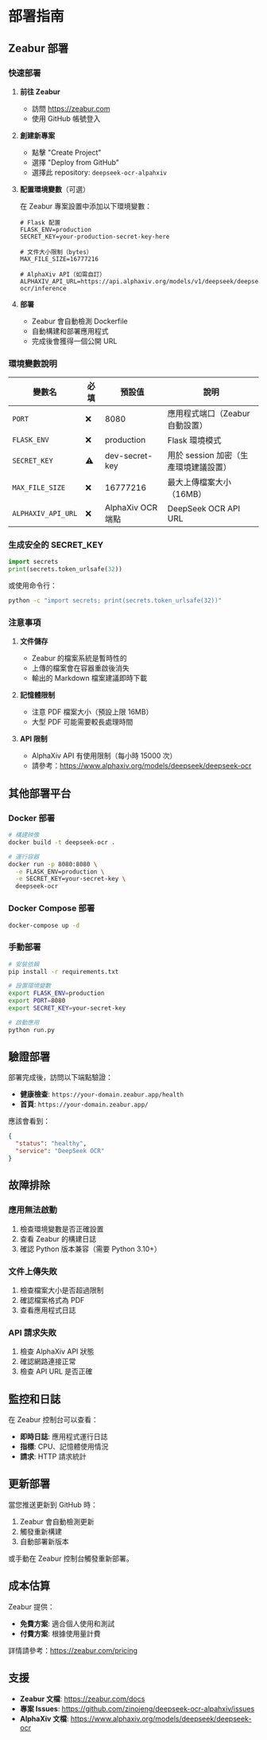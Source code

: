# 部署指南

## Zeabur 部署

### 快速部署

1. **前往 Zeabur**
   - 訪問 https://zeabur.com
   - 使用 GitHub 帳號登入

2. **創建新專案**
   - 點擊 "Create Project"
   - 選擇 "Deploy from GitHub"
   - 選擇此 repository: `deepseek-ocr-alpahxiv`

3. **配置環境變數**（可選）

   在 Zeabur 專案設置中添加以下環境變數：

   ```env
   # Flask 配置
   FLASK_ENV=production
   SECRET_KEY=your-production-secret-key-here

   # 文件大小限制（bytes）
   MAX_FILE_SIZE=16777216

   # AlphaXiv API（如需自訂）
   ALPHAXIV_API_URL=https://api.alphaxiv.org/models/v1/deepseek/deepseek-ocr/inference
   ```

4. **部署**
   - Zeabur 會自動檢測 Dockerfile
   - 自動構建和部署應用程式
   - 完成後會獲得一個公開 URL

### 環境變數說明

| 變數名 | 必填 | 預設值 | 說明 |
|--------|------|--------|------|
| `PORT` | ❌ | 8080 | 應用程式端口（Zeabur 自動設置） |
| `FLASK_ENV` | ❌ | production | Flask 環境模式 |
| `SECRET_KEY` | ⚠️ | dev-secret-key | 用於 session 加密（生產環境建議設置） |
| `MAX_FILE_SIZE` | ❌ | 16777216 | 最大上傳檔案大小（16MB） |
| `ALPHAXIV_API_URL` | ❌ | AlphaXiv OCR 端點 | DeepSeek OCR API URL |

### 生成安全的 SECRET_KEY

```python
import secrets
print(secrets.token_urlsafe(32))
```

或使用命令行：

```bash
python -c "import secrets; print(secrets.token_urlsafe(32))"
```

### 注意事項

1. **文件儲存**
   - Zeabur 的檔案系統是暫時性的
   - 上傳的檔案會在容器重啟後消失
   - 輸出的 Markdown 檔案建議即時下載

2. **記憶體限制**
   - 注意 PDF 檔案大小（預設上限 16MB）
   - 大型 PDF 可能需要較長處理時間

3. **API 限制**
   - AlphaXiv API 有使用限制（每小時 15000 次）
   - 請參考：https://www.alphaxiv.org/models/deepseek/deepseek-ocr

## 其他部署平台

### Docker 部署

```bash
# 構建映像
docker build -t deepseek-ocr .

# 運行容器
docker run -p 8080:8080 \
  -e FLASK_ENV=production \
  -e SECRET_KEY=your-secret-key \
  deepseek-ocr
```

### Docker Compose 部署

```bash
docker-compose up -d
```

### 手動部署

```bash
# 安裝依賴
pip install -r requirements.txt

# 設置環境變數
export FLASK_ENV=production
export PORT=8080
export SECRET_KEY=your-secret-key

# 啟動應用
python run.py
```

## 驗證部署

部署完成後，訪問以下端點驗證：

- **健康檢查**: `https://your-domain.zeabur.app/health`
- **首頁**: `https://your-domain.zeabur.app/`

應該會看到：
```json
{
  "status": "healthy",
  "service": "DeepSeek OCR"
}
```

## 故障排除

### 應用無法啟動

1. 檢查環境變數是否正確設置
2. 查看 Zeabur 的構建日誌
3. 確認 Python 版本兼容（需要 Python 3.10+）

### 文件上傳失敗

1. 檢查檔案大小是否超過限制
2. 確認檔案格式為 PDF
3. 查看應用程式日誌

### API 請求失敗

1. 檢查 AlphaXiv API 狀態
2. 確認網路連接正常
3. 檢查 API URL 是否正確

## 監控和日誌

在 Zeabur 控制台可以查看：

- **即時日誌**: 應用程式運行日誌
- **指標**: CPU、記憶體使用情況
- **請求**: HTTP 請求統計

## 更新部署

當您推送更新到 GitHub 時：

1. Zeabur 會自動檢測更新
2. 觸發重新構建
3. 自動部署新版本

或手動在 Zeabur 控制台觸發重新部署。

## 成本估算

Zeabur 提供：
- **免費方案**: 適合個人使用和測試
- **付費方案**: 根據使用量計費

詳情請參考：https://zeabur.com/pricing

## 支援

- **Zeabur 文檔**: https://zeabur.com/docs
- **專案 Issues**: https://github.com/zinojeng/deepseek-ocr-alpahxiv/issues
- **AlphaXiv 文檔**: https://www.alphaxiv.org/models/deepseek/deepseek-ocr
